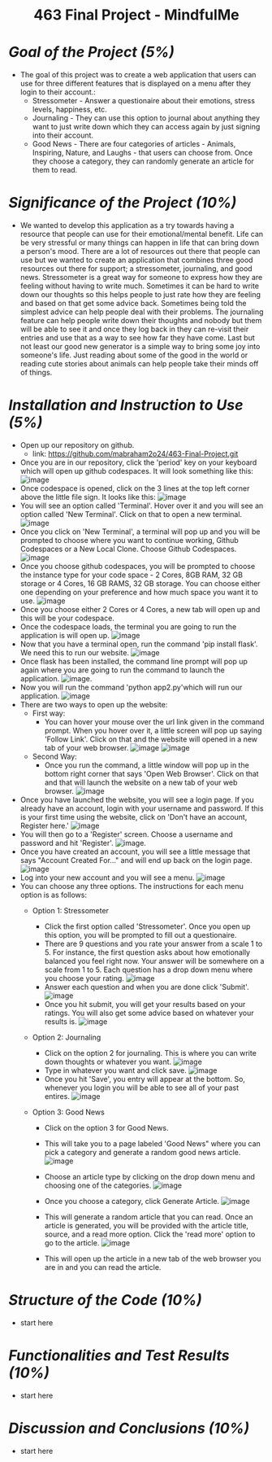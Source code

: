 <h1 align="center">463 Final Project - MindfulMe</h1>

# ***Goal of the Project (5%)***
+ The goal of this project was to create a web application that users can use for three different features that is displayed on a menu after they login to their account.:
  + Stressometer - Answer a questionaire about their emotions, stress levels, happiness, etc.
  + Journaling - They can use this option to journal about anything they want to just write down which they can access again by just signing into their account.
  + Good News - There are four categories of articles - Animals, Inspiring, Nature, and Laughs - that users can choose from. Once they choose a category, they can randomly generate an article for them to read. 

# ***Significance of the Project (10%)***
+ We wanted to develop this application as a try towards having a resource that people can use for their emotional/mental benefit. Life can be very stressful or many things can happen in life that can bring down a person's mood. There are a lot of resources out there that people can use but we wanted to create an application that combines three good resources out there for support; a stressometer, journaling, and good news. Stressometer is a great way for someone to express how they are feeling without having to write much. Sometimes it can be hard to write down our thoughts so this helps people to just rate how they are feeling and based on that get some advice back. Sometimes being told the simplest advice can help people deal with their problems. The journaling feature can help people write down their thoughts and nobody but them will be able to see it and once they log back in they can re-visit their entries and use that as a way to see how far they have come. Last but not least our good new generator is a simple way to bring some joy into someone's life. Just reading about some of the good in the world or reading cute stories about animals can help people take their minds off of things.

# ***Installation and Instruction to Use (5%)***
+ Open up our repository on github.
  + link: https://github.com/mabraham2o24/463-Final-Project.git
+ Once you are in our repository, click the 'period' key on your keyboard which will open up github codespaces. It will look something like this:
![image](https://github.com/mabraham2o24/463-Final-Project/assets/143213640/444d3325-8c58-413c-ae35-711de12c4b41)
+ Once codespace is opened, click on the 3 lines at the top left corner above the little file sign. It looks like this:
![image](https://github.com/mabraham2o24/463-Final-Project/assets/143213640/ebb939c0-3db8-41df-aa0e-248e10bd2473)
+ You will see an option called 'Terminal'. Hover over it and you will see an option called 'New Terminal'. Click on that to open a new terminal.
![image](https://github.com/mabraham2o24/463-Final-Project/assets/143213640/d43df8bd-96ae-4d35-9bf2-f089d65e973b)
+ Once you click on 'New Terminal', a terminal will pop up and you will be prompted to choose where you want to continue working, Github Codespaces or a New Local Clone. Choose Github Codespaces.
![image](https://github.com/mabraham2o24/463-Final-Project/assets/143213640/db292e30-d3b3-4b47-8331-94a9e9118503)
+ Once you choose github codespaces, you will be prompted to choose the instance type for your code space - 2 Cores, 8GB RAM, 32 GB storage or 4 Cores, 16 GB RAMS, 32 GB storage. You can choose either one depending on your preference and how much space you want it to use. 
![image](https://github.com/mabraham2o24/463-Final-Project/assets/143213640/871a3ee7-5591-4254-bc4d-1ad58fbdf281)
+ Once you choose either 2 Cores or 4 Cores, a new tab will open up and this will be your codespace.
+ Once the codespace loads, the terminal you are going to run the application is will open up.
![image](https://github.com/mabraham2o24/463-Final-Project/assets/143213640/5dcf03cf-9780-424a-92c1-84ab87090960)
+ Now that you have a terminal open, run the command 'pip install flask'. We need this to run our website.
![image](https://github.com/mabraham2o24/463-Final-Project/assets/143213640/486fbad4-c850-42b4-bbc8-71600b905df3)
+ Once flask has been installed, the command line prompt will pop up again where you are going to run the command to launch the application.
![image](https://github.com/mabraham2o24/463-Final-Project/assets/143213640/22fb7b7b-874e-446d-b9fa-9a7fd3c681f4).
+ Now you will run the command 'python app2.py'which will run our application.
![image](https://github.com/mabraham2o24/463-Final-Project/assets/143213640/45a705db-59e6-4966-a308-9e2931200607)
+ There are two ways to open up the website:
  + First way:
    + You can hover your mouse over the url link given in the command prompt. When you hover over it, a little screen will pop up saying 'Follow Link'. Click on that and the website will opened in a new tab of your web browser.
    ![image](https://github.com/mabraham2o24/463-Final-Project/assets/143213640/704bc463-0383-4d6c-af3f-d4b57925ce1d)
    ![image](https://github.com/mabraham2o24/463-Final-Project/assets/143213640/c10d8663-cfc5-4d36-a12f-f02fded9c403)
  + Second Way:
    + Once you run the command, a little window will pop up in the bottom right corner that says 'Open Web Browser'. Click on that and that will launch the website on a new tab of your web browser.
      ![image](https://github.com/mabraham2o24/463-Final-Project/assets/143213640/955f38d2-7a1f-4fd0-9b92-04296514d2b1)
+ Once you have launched the website, you will see a login page. If you already have an account, login with your username and password. If this is your first time using the website, click on 'Don't have an account, Register here.'
![image](https://github.com/mabraham2o24/463-Final-Project/assets/143213640/5bd1c389-034e-4370-b904-be8292682b9c)
+ You will then go to a 'Register' screen. Choose a username and password and hit 'Register'.
![image](https://github.com/mabraham2o24/463-Final-Project/assets/143213640/6faa5906-8785-4b5d-a376-2fe17b17bc68).
+ Once you have created an account, you will see a little message that says "Account Created For..." and will end up back on the login page.
![image](https://github.com/mabraham2o24/463-Final-Project/assets/143213640/7166798b-951e-45f8-8038-220396ded73e)
+ Log into your new account and you will see a menu.
![image](https://github.com/mabraham2o24/463-Final-Project/assets/143213640/8df16d07-76dd-4486-ad0d-ebb55850835b)
+ You can choose any three options. The instructions for each menu option is as follows:
  + Option 1: Stressometer
    + Click the first option called 'Stressometer'. Once you open up this option, you will be prompted to fill out a questionaire.
    + There are 9 questions and you rate your answer from a scale 1 to 5. For instance, the first question asks about how emotionally balanced you feel right now. Your answer will be somewhere on a scale from 1 to 5. Each question has a drop down menu where you choose your rating.
      ![image](https://github.com/mabraham2o24/463-Final-Project/assets/143213640/ccfe0c5b-7263-43b3-a202-38211f0150a3)
    + Answer each question and when you are done click 'Submit'.
      ![image](https://github.com/mabraham2o24/463-Final-Project/assets/143213640/c600e8a5-0c02-4682-86b3-e0f1e3cb8e96)
    + Once you hit submit, you will get your results based on your ratings. You will also get some advice based on whatever your results is.
      ![image](https://github.com/mabraham2o24/463-Final-Project/assets/143213640/c5cb89fc-6cf6-469a-84d4-443f048e46be)
      
  + Option 2: Journaling
    + Click on the option 2 for journaling. This is where you can write down thoughts or whatever you want.
    ![image](https://github.com/mabraham2o24/463-Final-Project/assets/143213640/2cef2cbe-87d4-44a5-a20d-2308447b2f11)
    + Type in whatever you want and click save.
    ![image](https://github.com/mabraham2o24/463-Final-Project/assets/143213640/5a23f310-d087-4f20-b56f-cfdcc16591e6)
    + Once you hit 'Save', you entry will appear at the bottom. So, whenever you login you will be able to see all of your past entires.
    ![image](https://github.com/mabraham2o24/463-Final-Project/assets/143213640/0782b40a-0050-4c1d-ab4b-fccc1ee6a099)

  + Option 3: Good News
    + Click on the option 3 for Good News.
    + This will take you to a page labeled 'Good News" where you can pick a category and generate a random good news article.
      ![image](https://github.com/mabraham2o24/463-Final-Project/assets/143213640/bcf78fdf-becc-45f8-803a-d688f4cb12fe)
    + Choose an article type by clicking on the drop down menu and choosing one of the categories.
      ![image](https://github.com/mabraham2o24/463-Final-Project/assets/143213640/b4f983b9-b40f-4196-bcfe-f770169fb1f2)
    + Once you choose a category, click Generate Article.
      ![image](https://github.com/mabraham2o24/463-Final-Project/assets/143213640/f23764b0-384a-4928-b4f0-35c2e8658659)

    + This will generate a random article that you can read. Once an article is generated, you will be provided with the article title, source, and a read more option. Click the 'read more' option to go to the article.
      ![image](https://github.com/mabraham2o24/463-Final-Project/assets/143213640/07a751f5-a540-42d2-83eb-78a62d51ea02)
    + This will open up the article in a new tab of the web browser you are in and you can read the article. 

# ***Structure of the Code (10%)***
+ start here

# ***Functionalities and Test Results (10%)***
+ start here

# ***Discussion and Conclusions (10%)***
+ start here
